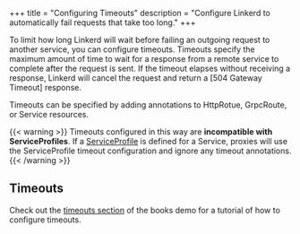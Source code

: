 +++
title = "Configuring Timeouts"
description = "Configure Linkerd to automatically fail requests that take too long."
+++

To limit how long Linkerd will wait before failing an outgoing request to
another service, you can configure timeouts. Timeouts specify the maximum amount
of time to wait for a response from a remote service to complete after the
request is sent. If the timeout elapses without receiving a response, Linkerd
will cancel the request and return a [504 Gateway Timeout] response.

Timeouts can be specified by adding annotations to HttpRotue, GrpcRoute, or
Service resources.

{{< warning >}}
Timeouts configured in this way are **incompatible with ServiceProfiles**. If a
[ServiceProfile](../../features/service-profiles/) is defined for a Service,
proxies will use the ServiceProfile timeout configuration and ignore any timeout
annotations.
{{< /warning >}}

## Timeouts

Check out the [timeouts section](../books/#timeouts) of the books demo
for a tutorial of how to configure timeouts.

